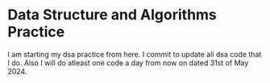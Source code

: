 # Data Structure and Algorithms Practice

I am starting my dsa practice from here. I commit to update all dsa code that I do. 
Also I will do atleast one code a day from now on dated 31st of May 2024.
